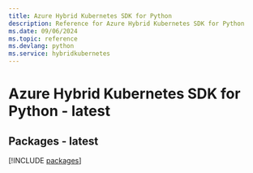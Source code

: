 ```yaml
---
title: Azure Hybrid Kubernetes SDK for Python
description: Reference for Azure Hybrid Kubernetes SDK for Python
ms.date: 09/06/2024
ms.topic: reference
ms.devlang: python
ms.service: hybridkubernetes
---
```

# Azure Hybrid Kubernetes SDK for Python - latest
## Packages - latest
[!INCLUDE [packages](hybrid-kubernetes-index.md)]